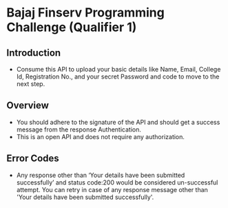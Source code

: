 # Bajaj Finserv Programming Challenge (Qualifier 1)

## Introduction

- Consume this API to upload your basic details like Name, Email, College Id, Registration No., and your secret 
Password and code to move to the next step.

## Overview

- You should adhere to the signature of the API and should get a success message from the response
Authentication.
- This is an open API and does not require any authorization.

## Error Codes

- Any response other than ‘Your details have been submitted successfully’ and status code:200 would be 
considered un-successful attempt. You can retry in case of any response message other than 'Your details 
have been submitted successfully'.